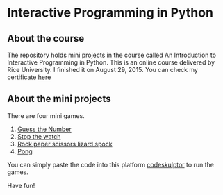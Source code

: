 # Interactive Programming in Python

## About the course
The repository holds mini projects in the course called An Introduction to Interactive Programming in Python. This is an online course delivered by Rice University. I finished it on August 29, 2015. You can check my certificate [here](https://www.coursera.org/account/accomplishments/records/kctz6QXtwxBFLvez)

## About the mini projects
There are four mini games.
1. [Guess the Number](https://github.com/br1anu/interactive_programming_in_python/blob/master/guess-the-number-game.py)
2. [Stop the watch](https://github.com/br1anu/interactive_programming_in_python/blob/master/stopwatch-game.py)
3. [Rock paper scissors lizard spock](https://github.com/br1anu/interactive_programming_in_python/blob/master/rock-paper-scissors-lizard-spock-game.py)
4. [Pong](https://github.com/br1anu/interactive_programming_in_python/blob/master/pong-game.py)

You can simply paste the code into this platform [codeskulptor](http://www.codeskulptor.org) to run the games. 

Have fun!

